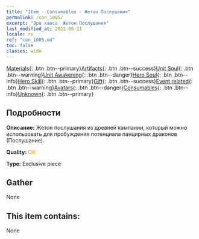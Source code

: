 ```yaml
---
title: "Item - Consumables - Жетон Послушания"
permalink: /con_1005/
excerpt: "Эра хаоса  Жетон Послушания"
last_modified_at: 2021-05-11
locale: ru
ref: "con_1005.md"
toc: false
classes: wide
---
```

 [Materials](/ItemsRU/){: .btn .btn--primary}[Artifacts](/ItemsRU/Artifacts/){: .btn .btn--success}[Unit Soul](/ItemsRU/UnitSoul/){: .btn .btn--warning}[Unit Awakening](/ItemsRU/UnitAwakening/){: .btn .btn--danger}[Hero Soul](/ItemsRU/HeroSoul/){: .btn .btn--info}[Hero Skill](/ItemsRU/HeroSkill/){: .btn .btn--primary}[Gift](/ItemsRU/Gift/){: .btn .btn--success}[Event related](/ItemsRU/Events/){: .btn .btn--warning}[Avatars](/ItemsRU/Avatars/){: .btn .btn--danger}[Consumables](/ItemsRU/Consumables/){: .btn .btn--info}[Unknown](/ItemsRU/Unknown/){: .btn .btn--primary}

## Подробности
 **Описание:** Жетон послушания из древней кампании, который можно использовать для пробуждения потенциала панцирных драконов (Послушание).

 **Quality:** <span style="color: #FF8C00">OK</span>

 **Type:** Exclusive piece

## Gather

  None

## This item contains:

  None

